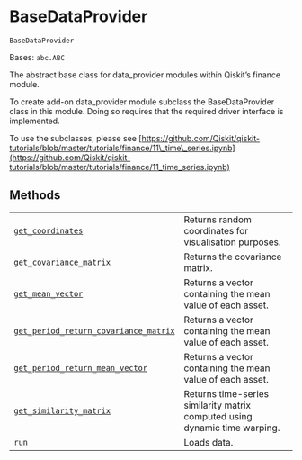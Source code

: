 # BaseDataProvider

<span id="undefined" />

`BaseDataProvider`

Bases: `abc.ABC`

The abstract base class for data\_provider modules within Qiskit’s finance module.

To create add-on data\_provider module subclass the BaseDataProvider class in this module. Doing so requires that the required driver interface is implemented.

To use the subclasses, please see [https://github.com/Qiskit/qiskit-tutorials/blob/master/tutorials/finance/11\_time\_series.ipynb](https://github.com/Qiskit/qiskit-tutorials/blob/master/tutorials/finance/11_time_series.ipynb)

## Methods

|                                                                                                                                                                                                                                                                                                     |                                                                            |
| --------------------------------------------------------------------------------------------------------------------------------------------------------------------------------------------------------------------------------------------------------------------------------------------------- | -------------------------------------------------------------------------- |
| [`get_coordinates`](qiskit.finance.data_providers.BaseDataProvider.get_coordinates#qiskit.finance.data_providers.BaseDataProvider.get_coordinates "qiskit.finance.data_providers.BaseDataProvider.get_coordinates")                                                                                 | Returns random coordinates for visualisation purposes.                     |
| [`get_covariance_matrix`](qiskit.finance.data_providers.BaseDataProvider.get_covariance_matrix#qiskit.finance.data_providers.BaseDataProvider.get_covariance_matrix "qiskit.finance.data_providers.BaseDataProvider.get_covariance_matrix")                                                         | Returns the covariance matrix.                                             |
| [`get_mean_vector`](qiskit.finance.data_providers.BaseDataProvider.get_mean_vector#qiskit.finance.data_providers.BaseDataProvider.get_mean_vector "qiskit.finance.data_providers.BaseDataProvider.get_mean_vector")                                                                                 | Returns a vector containing the mean value of each asset.                  |
| [`get_period_return_covariance_matrix`](qiskit.finance.data_providers.BaseDataProvider.get_period_return_covariance_matrix#qiskit.finance.data_providers.BaseDataProvider.get_period_return_covariance_matrix "qiskit.finance.data_providers.BaseDataProvider.get_period_return_covariance_matrix") | Returns a vector containing the mean value of each asset.                  |
| [`get_period_return_mean_vector`](qiskit.finance.data_providers.BaseDataProvider.get_period_return_mean_vector#qiskit.finance.data_providers.BaseDataProvider.get_period_return_mean_vector "qiskit.finance.data_providers.BaseDataProvider.get_period_return_mean_vector")                         | Returns a vector containing the mean value of each asset.                  |
| [`get_similarity_matrix`](qiskit.finance.data_providers.BaseDataProvider.get_similarity_matrix#qiskit.finance.data_providers.BaseDataProvider.get_similarity_matrix "qiskit.finance.data_providers.BaseDataProvider.get_similarity_matrix")                                                         | Returns time-series similarity matrix computed using dynamic time warping. |
| [`run`](qiskit.finance.data_providers.BaseDataProvider.run#qiskit.finance.data_providers.BaseDataProvider.run "qiskit.finance.data_providers.BaseDataProvider.run")                                                                                                                                 | Loads data.                                                                |
